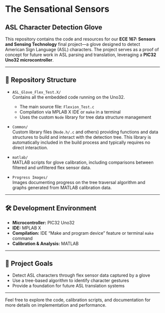 # The Sensational Sensors

## ASL Character Detection Glove

This repository contains the code and resources for our **ECE 167: Sensors and Sensing Technology** final project—a glove designed to detect American Sign Language (ASL) characters. The project serves as a proof of concept for future work in ASL parsing and translation, leveraging a **PIC32 Uno32 microcontroller**.

---

## 📂 Repository Structure

- `ASL_Glove_Flex_Test.X/`  
  Contains all the embedded code running on the Uno32.  
  - The main source file: `Flexion_Test.c`  
  - Compilation via MPLAB X IDE or `make` in a terminal  
  - Uses the custom `Node` library for tree data structure management  

- `Common/`  
  Custom library files (`Node.h/.c` and others) providing functions and data structures to build and interact with the detection tree. This library is automatically included in the build process and typically requires no direct interaction.

- `matlab/`  
  MATLAB scripts for glove calibration, including comparisons between filtered and unfiltered flex sensor data.

- `Progress Images/`  
  Images documenting progress on the tree traversal algorithm and graphs generated from MATLAB calibration data.

---

## 🛠️ Development Environment

- **Microcontroller:** PIC32 Uno32  
- **IDE:** MPLAB X  
- **Compilation:** IDE “Make and program device” feature or terminal `make` command  
- **Calibration & Analysis:** MATLAB

---

## 🎯 Project Goals

- Detect ASL characters through flex sensor data captured by a glove  
- Use a tree-based algorithm to identify character gestures  
- Provide a foundation for future ASL translation systems

---

Feel free to explore the code, calibration scripts, and documentation for more details on implementation and performance.

